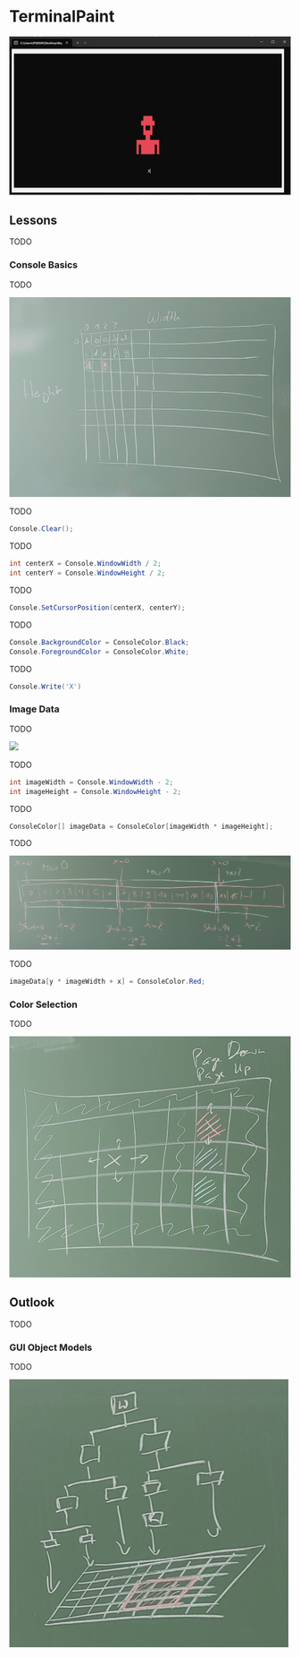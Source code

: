 # TerminalPaint

![](./Screenshots/Man%20with%20Hat.png)

## Lessons

TODO

### Console Basics

TODO

![](./Drawings/Console%20Window%20Width%20and%20Height.jpg)

TODO

```csharp
Console.Clear();
```

TODO

```csharp
int centerX = Console.WindowWidth / 2;
int centerY = Console.WindowHeight / 2;
```

TODO

```csharp
Console.SetCursorPosition(centerX, centerY);
```

TODO

```csharp
Console.BackgroundColor = ConsoleColor.Black;
Console.ForegroundColor = ConsoleColor.White;
```

TODO

```csharp
Console.Write('X')
````

### Image Data

TODO

![](./Drawings/Console%20Window%20and%20Image%20Data.jpg)

TODO

```csharp
int imageWidth = Console.WindowWidth - 2;
int imageHeight = Console.WindowHeight - 2;
```

TODO

```csharp
ConsoleColor[] imageData = ConsoleColor[imageWidth * imageHeight];
```

TODO

![](./Drawings/Image%20Data%20Array%20Indexing.jpg)

TODO

```csharp
imageData[y * imageWidth + x] = ConsoleColor.Red;
```

### Color Selection

TODO

![](./Drawings/Color%20Selection.jpg)

## Outlook

TODO

### GUI Object Models

TODO

![](./Drawings/Graphical%20User%20Interface%20Object%20Model.jpg)